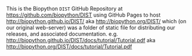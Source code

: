 This is the Biopython ``DIST`` GitHub Repository at
<https://github.com/biopython/DIST> using GitHub Pages
to host <http://biopython.github.io/DIST/> aka
<http://biopython.org/DIST/> which (on our original
web-server) was a folder of static file for distributing
our releases, and associated documentation. e.g.
<http://biopython.github.io/DIST/docs/tutorial/Tutorial.pdf>
aka <http://biopython.org/DIST/docs/tutorial/Tutorial.pdf>
